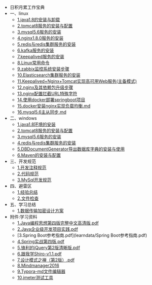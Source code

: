* 日积月累工作宝典
* 一、linux
    * [1.java1.8的安装与卸载](linux/1.java1.8的安装与卸载.md)
    * [2.tomcat8服务的安装与配置](linux/2.tomcat8服务的安装与配置.md)
    * [3.mysql5.6服务的安装](linux/3.mysql5.6服务的安装.md)
    * [4.nginx1.8.0服务的安装](linux/4.nginx1.8.0服务的安装.md)
    * [5.redis与redis集群服务的安装](linux/5.redis与redis集群服务的安装.md)
    * [6.kafka服务的安装](linux/6.kafka服务的安装.md)
    * [7.keepalived服务的安装](linux/7.keepalived服务的安装.md)
    * [8.Linux常用命令](linux/8.Linux常用命令.md)
    * [9.zabbix监控系统安装步骤](linux/9.zabbix监控系统安装步骤.md)
    * [10.Elasticsearch集群服务的安装](linux/10.Elasticsearch集群服务的安装.md)
    * [11.Keepalived+Nginx+Tomcat实现高可用Web服务(主备模式)](linux/11.Keepalived+Nginx+Tomcat实现高可用Web服务(主备模式).md)
    * [12.nginx及其依赖包升级步骤](linux/12.nginx及其依赖包升级步骤.md)
    * [13.nginx配置拦截URL特殊字符](linux/13.nginx配置拦截URL特殊字符.md)
    * [14.使用docker部署springboot项目](linux/14.使用docker部署springboot项目.md)
    * [15.docker安装nginx实现负载均衡.md](linux/15.docker安装nginx实现负载均衡.md)
    * [16.mysql5.6主从同步.md](linux/16.mysql5.6主从同步.md)
* 二、windows
    * [1.java1.8环境的安装](windows/1.java1.8环境的安装.md)
    * [2.tomcat8服务的安装与配置](windows/2.tomcat8服务的安装与配置.md)
    * [3.mysql5.6服务的安装](windows/3.mysql5.6服务的安装.md)
    * [4.redis与redis集群服务的安装](windows/4.redis与redis集群服务的安装.md)
    * [5.DBDocumentGenerator导出数据库字典的安装与使用](windows/5.DBDocumentGenerator的安装.md)
    * [6.Maven的安装与配置](windows/6.Maven的安装与配置.md)
* 三、开发规范
    * [1.开发注释规范](standard/1.开发注释规范.md)
    * [2.代码规范](standard/阿里巴巴Java开发手册v1.2.0.pdf)
    * [3.MySql开发规范](standard/阿里巴巴Java开发手册v1.2.0.pdf)
* 四、避雷区
    * [1.经验总结](work/1.经验总结.md)
    * [2.文件检查](work/2.文件编辑.md)
* 五、学习总结
    * [1.数据传输加密设计方案](数据传输加密设计方案.docx)
* 附件:学习资料
    * [1.Java编程思想第四版完整中文高清版.pdf](learndata/Java编程思想第四版完整中文高清版.pdf)
    * [2.Java企业级开发项目实践.pdf](learndata/Java企业级开发项目实践.pdf)
    * [3.Spring Boot参考指南.pdf](learndata/Spring Boot参考指南.pdf)
    * [4.Spring实战第四版.pdf](learndata/Spring实战第四版.pdf)
    * [5.锋利的jQuery第2版清晰版.pdf](learndata/锋利的jQuery第2版清晰版.pdf)
    * [6.跟我学Shiro-v1.1.pdf](learndata/跟我学Shiro-v1.1.pdf)
    * [7.设计模式之禅（第2版）.pdf](learndata/设计模式之禅（第2版）.pdf)
    * [8.Mindmanager2016](learndata/mindmanager2016.zip)
    * [9.Typora-md文件编辑器](learndata/typora-setup-x64_0.9.78.zip)
    * [10.jmeter测试工具](learndata/apache-jmeter-5.2.1.tgz)